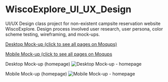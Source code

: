 # WiscoExplore_UI_UX_Design
UI/UX Design class project for non-existent campsite reservation website WiscoExplore. Design process involved user research, user persona, color scheme testing, wireframing, and mock-ups.


[Desktop Mock-up (click to see all pages on Moqups)](https://app.moqups.com/LGF1PHY1oA/view/page/a1423f9d5) 

[Mobile Mock-up (click to see all pages on Moqups](https://app.moqups.com/LGF1PHY1oA/view/page/a86dc7ef4)


Desktop Mock-up (homepage)
![Desktop Mock-up - homepage](https://i.imgur.com/ONuPDa7.jpg)

Mobile Mock-up (homepage)
![Mobile Mock-up - homepage](https://i.imgur.com/4fjmZis.jpg)
